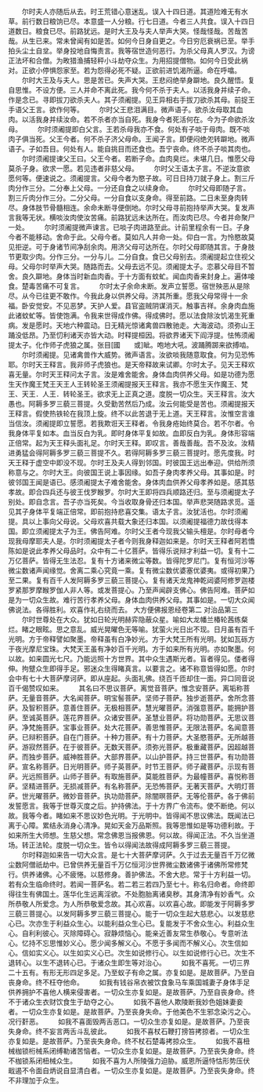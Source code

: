 <!-- { "loadSidebar": true } -->
　　尔时夫人亦随后从去。时王荒错心意迷乱。误入十四日道。其道险难无有水草。前行数日粮饷已尽。本意盛一人分粮。行七日道。今者三人共食。误入十四日道数日。粮食已尽。前路犹远。是时大王及与夫人举声大哭。怪哉怪哉。苦哉苦哉。从生已来。常未曾闻有如是苦。如何今日身自更之。今日穷厄衰祸已至。举手拍头尘土自坌。举身投地自悔责言。我等宿世造何恶行。为杀父母真人罗汉。为谤正法坏和合僧。为畋猎渔捕轻秤小斗劫夺众生。为用招提僧物。如何今日受此祸对。正欲小停惧怨家至。若为怨得必死不疑。正欲前进饥渴所逼。命在呼噏。
　　尔时大王及与夫人。思是苦已。失声大哭。王悲闷绝举身躃地。良久醒悟。复自思惟。不设方便。三人并命不离此死。我今何不杀于夫人。以活我身并续子命。作是念已。寻即拔刀欲杀夫人。其子须阇提。见王异相右手拔刀欲杀其母。前捉王手语父王言。欲作何等。
　　尔时父王悲泪满目。微声语子。欲杀汝母取其血肉。以活我身并续汝命。若不杀者亦当自死。我身今者死活何在。今为子命欲杀汝母。
　　尔时须阇提即白父言。王若杀母我亦不食。何处有子啖于母肉。既不啖肉子俱当死。父王今者。何不杀子济父母命。王闻子言。即便闷绝夗转躃地。微声语子。子如吾目。何处有人。能自挑目而还食也。吾宁丧命。终不杀子啖其肉也。
　　尔时须阇提谏父王曰。父王今者。若断子命。血肉臭烂。未堪几日。惟愿父母莫杀子身。欲求一愿。若见违者非慈父母。
　　尔时父王语太子言。不逆汝意欲愿何等。便速说之。须阇提言。父母今者为愍子故。可日日持刀就子身上。割三斤肉分作三分。二分奉上父母。一分还自食之以续身命。
　　尔时父母即随子言。割三斤肉分作三分。二分父母。一分自食以支身命。得至前路。二日未至身肉转尽。身体肢节骨髓相连。余命未断寻便倒地。尔时父母寻前抱持举声大哭。复发声言我等无状。横啖汝肉使汝苦痛。前路犹远未达所在。而汝肉已尽。今者并命聚尸一处。
　　尔时须阇提微声谏言。已啖子肉进路至此。计前里程余有一日。子身今者不能移动。舍命于此。父母今者。莫如凡人并命一处。仰白一言。为怜愍故莫见拒逆。可于身诸节间净刮余肉。用济父母可达所在。尔时父母即随其言。于身肢节更取少肉。分作三分。一分与儿。二分自食。食已父母别去。须阇提起立住视父母。父母尔时举声大哭。随路而去。父母去远不见。须阇提太子。恋慕父母目不暂舍。良久躃地。身体当时新血肉香。于十方面有蚊虻。闻血肉香来封身上。遍体唼食。楚毒苦痛不可复言。
　　尔时太子余命未断。发声立誓愿。宿世殃恶从是除尽。从今已往更不敢作。今我此身以供养父母。济其所重。愿我父母常得十一余福。卧安觉安。不见恶梦。天护人爱。县官盗贼阴谋消灭。触事吉祥。余身肉血施此诸蚊虻等。皆使饱满。令我来世得成作佛。得成佛时。愿以法食除汝饥渴生死重病。发是愿时。天地六种震动。日无精光惊诸禽兽四散驰走。大海波动。须弥山王踊没低昂。乃至忉利诸天亦皆大动。时释提桓因。将欲界诸天下阎浮提。怯怖须阇提太子。化作师子虎狼之属。张目[國　　或]眦。咆地大吼。波踊腾踯来欲搏啮。
　　尔时须阇提。见诸禽兽作大威势。微声语言。汝欲啖我随意取食。何为见恐怖耶。尔时天王释言。我非师子虎狼也。是天帝释故来试卿。尔时太子。见天王释欢喜无量。尔时天王释问太子言。汝是难舍能舍。身体血肉供养父母。如是功德为愿生天作魔王梵王天王人王转轮圣王须阇提报天王释言。我亦不愿生天作魔王、梵王、天王．人王．转轮圣王。欲求无上正真之道。度脱一切众生。天王释言。汝大愚也。阿耨多罗三藐三菩提。久受勤苦然后乃成。汝云何能受是苦也。须阇提报天王释言。假使热铁轮在我顶上旋。终不以此苦退于无上道。天王释言。汝惟空言谁当信汝。须阇提即立誓愿。若我欺诳天王释者。令我身疮始终莫合。若不尔者。令我身体平复如本。血当反白为乳。即时身体平复如故。血即反白为乳。身体形容端正倍常。起为天王释头面礼足。尔时天王释。即叹言。善哉善哉。吾不及汝。汝精进勇猛会得阿耨多罗三藐三菩提不久。若得阿耨多罗三藐三菩提时。愿先度我。时天王释于虚空中即没不现。尔时王及夫人得到邻国。时彼国王远出奉迎。供给所须称意与之。尔时大王。向彼国王说上事因缘。如吾子身肉孝养父母。其事如是。时彼邻国王闻是语已。感须阇提太子难舍能舍。身体肉血供养父母孝养如是。感其慈孝故。即合四兵还与彼王伐罗睺罗。尔时大王即将四兵顺路还归。至与须阇提太子别处。即自念言。吾子亦当死矣。今当收取身骨还归本国。举声悲哭随路求觅。遥见其子身体平复端正倍常。即前抱持悲喜交集。语太子言。汝犹活也。尔时须阇提。具以上事向父母说。父母欢喜共载大象还归本国。以须阇提福德力故伐得本国。即立须阇提太子为王。佛告阿难。尔时父王者今现我父输头檀是。尔时母者今现我母摩耶夫人是。尔时须阇提太子者今则我身释迦如来是。尔时天王释者阿若憍陈如是说此孝养父母品时。众中有二十亿菩萨。皆得乐说辩才利益一切。复有十二万亿菩萨。皆得无生法忍。复有十方诸来微尘等数。皆得陀罗尼门。复有恒河沙等微尘数诸声闻缘觉。舍离二乘心究竟一乘。复有微尘数优婆塞优婆夷。或得初果乃至二果。复有百千人发阿耨多罗三藐三菩提心。复有诸天龙鬼神乾闼婆阿修罗迦楼罗紧那罗摩睺罗伽人非人等。或发菩提心。乃至声闻辟支佛心。佛告阿难。菩萨如是为一切众生故。难行苦行孝养父母。身体血肉供养父母。其事如是。一切大众闻佛说法。各得胜利。欢喜作礼右绕而去。
大方便佛报恩经卷第二
对治品第三
　　尔时世尊处在大众。犹如日轮光明赫弈隐蔽众星。喻如大龙幡兰椿轮茜练粲烂。睹之眼眩。思之意乱。威光晃曜色无等喻。犹萤火光日出不现。日月虽有百千光明。方于帝释譬如聚墨。帝释虽有白净妙光。方于大梵王所有光明。犹如瓦砾方于夜光摩尼宝珠。大梵天王虽有净妙百千光明。方于如来所有光明。亦如聚墨。何以故。如来圆光七尺。乃能远照十方世界。其中众生遇斯光者。盲者得见。偻者得伸。拘躄众生即得手足。邪迷众生得睹真言。以要言之。诸不称意皆得如愿。尔时会中有七十大菩萨摩诃萨。即从座起。头面礼佛。绕百千匝却住一面。异口同音说百千偈赞叹如来。
　　其名曰不思议菩萨。离觉音菩萨。惟念安菩萨。离垢称菩萨。无量音菩萨。大名闻菩萨。明宝髻菩萨。坚师子菩萨。独步逝菩萨。舍所念菩萨。及智积菩萨。意善住菩萨。无极相菩萨。慧光曜菩萨。消强意菩萨。能拥护菩萨。至诚英菩萨。莲花界菩萨。众诸安菩萨。圣慧业菩萨。将功勋菩萨。无思议菩萨。净梵施菩萨。宝事业菩萨。处大花菩萨。善思惟菩萨。无限法菩萨。名闻意菩萨。已辩积菩萨。自在门菩萨。十种力菩萨。有十力菩萨。大圣愍菩萨。无所越菩萨。游寂然菩萨。在于彼菩萨。无数天菩萨。须弥光菩萨。极重藏菩萨。因超越菩萨。而独步菩萨。威神胜菩萨。大部界菩萨。以山护菩萨。持三世菩萨。有功勋菩萨。宣名称菩萨。日光明菩萨。师子英菩萨。时节王菩萨。师子藏菩萨。示现有菩萨。光远照菩萨。山师子菩萨。有取施菩萨。莫能胜菩萨。为最幢菩萨。喜悦称菩萨。坚精进菩萨。无损减菩萨。有名称菩萨。无恐怖菩萨。无著天菩萨。大明灯菩萨。世光曜菩萨。微妙音菩萨。执功勋菩萨。除闇暝菩萨。无等伦菩萨。各于佛前发誓愿言。我等于世尊灭度之后。护持佛法。于十方界广令流布。使不断绝。何以故。我等今者。睹如来不思议妙色光明。于光明中。皆得闻不思议佛法。既闻法已离于心障。累结永消身心清净。晃如天金万品斯照。我等思惟如是等功德利故。于如来所生大师想。生慈父想。常念佛恩当报佛恩。何以故。得闻正法。不久当坐道场。转正法轮。度脱一切众生。皆令以得闻法故得成阿耨多罗三藐三菩提。
　　尔时释迦如来告一切大众言。是七十大菩萨摩诃萨。久于过去无量百千万亿微尘数阿僧祇劫中。已曾供养无量百千万亿恒河沙世界微尘数诸佛于诸佛所常修梵行。供养诸佛。心不疲惓。以慈修身。善护佛法。不舍大悲。常于十方利益一切。若有众生临命终时。若闻一菩萨名。若二若三若四乃至七十。称名归命者。命终即得往生有佛国土。莲华化生远离淫欲。不处胞胎离诸臭秽。其身清净有妙香气。众所恭敬人所爱念。为人所恭敬爱念故。其心欢喜。以欢喜心故。即能发于阿耨多罗三藐三菩提心。以发阿耨多罗三藐三菩提心。能于一切众生起大慈悲心。以发慈悲心已。次亦生于利益众生心。以能利益众生心已。复能发于不舍众生心。利益众生心。自利利彼心。灭除障碍心。寂静烦恼心。能亲近善友常生恭敬心。专意听法心。忆持不忘思惟妙义心。愿少闻多解义心。不愿于多闻而不解义心。次生信如心。信如实义心。以生如实义心已。次生如说修行心。以生如说修行心已。次生不退转心。以生不退转心已。于诸众生即生等对治心。
　　如我不喜死。一切三界二十五有。有形无形四足多足。乃至蚁子有命之属。亦复如是。是故菩萨。乃至自丧身命。终不枉夺他命。
　　如我有钱谷帛衣被饮食象马车乘国城妻子身体手足供养拥护不喜他人横来侵害者。一切众生亦复如是。是故菩萨。乃至自丧身命。终不于诸众生衣财饮食生于劫夺之心。
　　如我不喜他人欺陵断我妙色姐妹妻妾者。一切众生亦复如是。是故菩萨。乃至丧身失命。于他美色不生邪念染污之心。况行姧恶。
　　如我不喜面毁两舌恶口。一切众生亦复如是。是故菩萨。乃至丧失身命。终不妄言两舌斗乱彼此。
　　如我不喜杖石鞭打搒笞拷掠者。一切众生亦复如是。是故菩萨。乃至丧失身命。终不杖石楚毒拷掠众生。
　　如我不喜杻械枷锁桁械系闭缚勒诸苦恼者。一切众生亦复如是。是故菩萨。乃至丧失身命。终不枷锁系闭杻械众生。
　　如我不喜为人所陵强力迫胁。威恩所逼恃怙形势压伏戢遏不令面自炳说自显清白者。一切众生亦复如是。是故菩萨。乃至丧失身命。终不非理加于众生。
